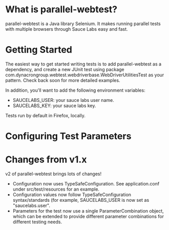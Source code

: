 # What is parallel-webtest?

parallel-webtest is a Java library Selenium.
It makes running parallel tests with multiple browsers through Sauce Labs easy and fast.

# Getting Started

The easiest way to get started writing tests is to add parallel-webtest as a dependency, and create a new JUnit test
using package com.dynacrongroup.webtest.webdriverbase.WebDriverUtilitiesTest as your pattern.  Check back soon for more
detailed examples.

In addition, you'll want to add the following environment variables:

* SAUCELABS_USER: your sauce labs user name.
* SAUCELABS_KEY: your sauce labs key.

Tests run by default in Firefox, locally.

# Configuring Test Parameters



# Changes from v1.x

v2 of parallel-webtest brings lots of changes!

* Configuration now uses TypeSafeConfiguration.  See application.conf under src/test/resources for an example.
* Configuration values now follow TypeSafeConfiguration syntax/standards (for example, SAUCELABS_USER is now
    set as "saucelabs.user".
* Parameters for the test now use a single ParameterCombination object, which can be extended to provide different
parameter combinations for different testing needs.
